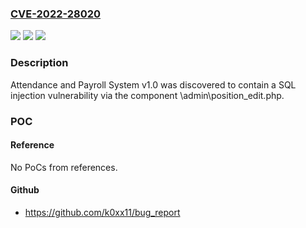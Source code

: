 ### [CVE-2022-28020](https://cve.mitre.org/cgi-bin/cvename.cgi?name=CVE-2022-28020)
![](https://img.shields.io/static/v1?label=Product&message=n%2Fa&color=blue)
![](https://img.shields.io/static/v1?label=Version&message=n%2Fa&color=blue)
![](https://img.shields.io/static/v1?label=Vulnerability&message=n%2Fa&color=brighgreen)

### Description

Attendance and Payroll System v1.0 was discovered to contain a SQL injection vulnerability via the component \admin\position_edit.php.

### POC

#### Reference
No PoCs from references.

#### Github
- https://github.com/k0xx11/bug_report

